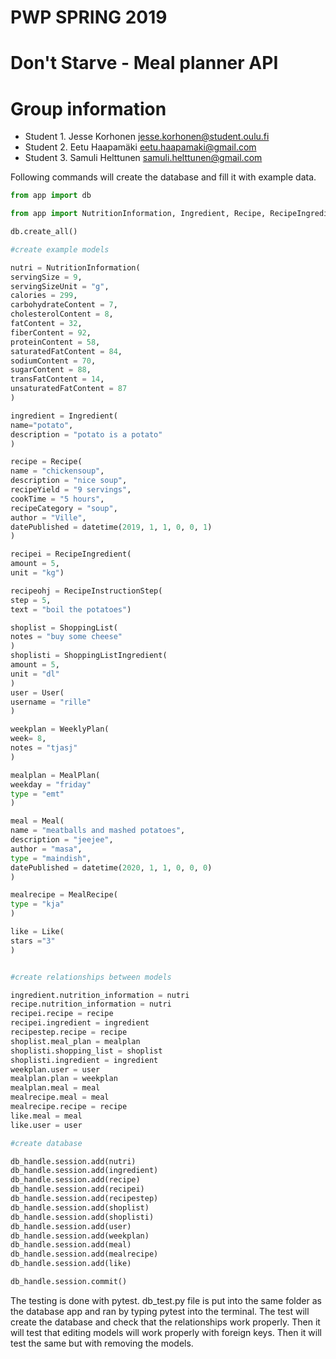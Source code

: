 # PWP SPRING 2019
# Don't Starve - Meal planner API
# Group information
* Student 1. Jesse Korhonen <jesse.korhonen@student.oulu.fi>
* Student 2. Eetu Haapamäki <eetu.haapamaki@gmail.com>
* Student 3. Samuli Helttunen <samuli.helttunen@gmail.com>

Following commands will create the database and fill it with example data.
```python
from app import db

from app import NutritionInformation, Ingredient, Recipe, RecipeIngredient, RecipeInstructionStep, ShoppingList, ShoppingListIngredient, User, WeeklyPlan, Meal, MealRecipe, Like, MealPlan

db.create_all()

#create example models

nutri = NutritionInformation(
servingSize = 9,
servingSizeUnit = "g",
calories = 299,
carbohydrateContent = 7,
cholesterolContent = 8,
fatContent = 32,
fiberContent = 92,
proteinContent = 58,
saturatedFatContent = 84,
sodiumContent = 70,
sugarContent = 88,
transFatContent = 14,
unsaturatedFatContent = 87
)

ingredient = Ingredient(
name="potato",
description = "potato is a potato"
)

recipe = Recipe(
name = "chickensoup",
description = "nice soup",
recipeYield = "9 servings",
cookTime = "5 hours",
recipeCategory = "soup",
author = "Ville",
datePublished = datetime(2019, 1, 1, 0, 0, 1)
)

recipei = RecipeIngredient(
amount = 5,
unit = "kg")

recipeohj = RecipeInstructionStep(
step = 5,
text = "boil the potatoes")

shoplist = ShoppingList(
notes = "buy some cheese"
)
shoplisti = ShoppingListIngredient(
amount = 5,
unit = "dl"
)
user = User(
username = "rille"
)

weekplan = WeeklyPlan(
week= 8,
notes = "tjasj"
)

mealplan = MealPlan(
weekday = "friday"
type = "emt"
)

meal = Meal(
name = "meatballs and mashed potatoes",
description = "jeejee",
author = "masa",
type = "maindish",
datePublished = datetime(2020, 1, 1, 0, 0, 0)
)

mealrecipe = MealRecipe(
type = "kja"
)

like = Like(
stars ="3"
)


#create relationships between models

ingredient.nutrition_information = nutri
recipe.nutrition_information = nutri
recipei.recipe = recipe
recipei.ingredient = ingredient
recipestep.recipe = recipe
shoplist.meal_plan = mealplan
shoplisti.shopping_list = shoplist
shoplisti.ingredient = ingredient
weekplan.user = user
mealplan.plan = weekplan
mealplan.meal = meal
mealrecipe.meal = meal
mealrecipe.recipe = recipe
like.meal = meal
like.user = user

#create database 

db_handle.session.add(nutri)
db_handle.session.add(ingredient)
db_handle.session.add(recipe)
db_handle.session.add(recipei)
db_handle.session.add(recipestep)
db_handle.session.add(shoplist)
db_handle.session.add(shoplisti)
db_handle.session.add(user)
db_handle.session.add(weekplan)
db_handle.session.add(meal)
db_handle.session.add(mealrecipe)
db_handle.session.add(like)

db_handle.session.commit()
```
The testing is done with pytest. db_test.py file is put into the same folder as the database app and ran by typing pytest into the terminal. The test will create the database and check that the relationships work properly. Then it will test that editing models will work properly with foreign keys. Then it will test the same but with removing the models.
